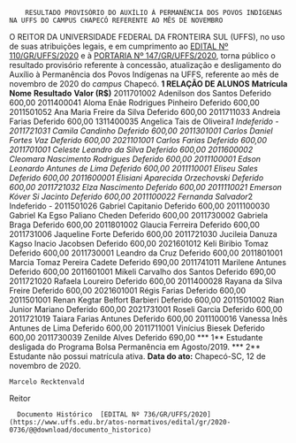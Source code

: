         RESULTADO PROVISÓRIO DO AUXÍLIO À PERMANÊNCIA DOS POVOS INDÍGENAS NA UFFS DO CAMPUS CHAPECÓ REFERENTE AO MÊS DE NOVEMBRO  

 O REITOR DA UNIVERSIDADE FEDERAL DA FRONTEIRA SUL (UFFS), no uso de suas atribuições legais, e em cumprimento ao [EDITAL Nº 110/GR/UFFS/2020](https://www.uffs.edu.br/atos-normativos/edital/gr/2020-0110) e à [PORTARIA Nº 147/GR/UFFS/2020](https://www.uffs.edu.br/atos-normativos/portaria/gr/2020-0147), torna público o resultado provisório referente à concessão, atualização e desligamento do Auxílio à Permanência dos Povos Indígenas na UFFS, referente ao mês de novembro de 2020 do *campus*  Chapecó.     **1 RELAÇÃO DE ALUNOS**      **Matrícula**     **Nome**     **Resultado**     **Valor (R$)**      2011701002   Adenilson dos Santos   Deferido   600,00     2011400041   Aloma Enãe Rodrigues Pinheiro   Deferido   600,00     2011501052   Ana Maria Freire da Silva   Deferido   600,00     2011711033   Andreia Farias   Deferido   600,00     1311400035   Angelica Tais de Oliveira*1   Indeferido   -     2011721031   Camila Candinho   Deferido   600,00     2011301001   Carlos Daniel Fortes Vaz   Deferido   600,00     2021101001   Carlos Farias   Deferido   600,00     2011701001   Celeste Leandro da Silva   Deferido   600,00     2011600002   Cleomara Nascimento Rodrigues   Deferido   600,00     2011100001   Edson Leonardo Antunes de Lima   Deferido   600,00     2011110001   Eliseu Sales   Deferido   600,00     2011600001   Elisiani Aparecida Orzechovski   Deferido   600,00     2011721032   Elza Nascimento   Deferido   600,00     2011110021   Emerson Kóver Si Jacinto   Deferido   600,00     2011100022   Fernanda Salvador*2   Indeferido   -     2011501026   Gabriel Capitanio   Deferido   600,00     2011100030   Gabriel Ka Egso Paliano Cheden   Deferido   600,00     2011730002   Gabriela Braga   Deferido   600,00     2011801002   Glaucia Ferreira   Deferido   600,00     2011731006   Jaqueline Forte   Deferido   600,00     2011721030   Jucileia Danuza Kagso Inacio Jacobsen   Deferido   600,00     2021601012   Keli Biribio Tomaz   Deferido   600,00     2011730001   Leandro da Cruz   Deferido   600,00     2011801001   Marcia Tomaz Pereira Cadete   Deferido   690,00     2011741011   Marilene Antunes   Deferido   600,00     2011601001   Mikeli Carvalho dos Santos   Deferido   690,00     2011721020   Rafaela Loureiro   Deferido   600,00     2011400028   Rayana da Silva Freire   Deferido   600,00     2021601001   Régis Farias   Deferido   600,00     2011501001   Renan Kegtar Belfort Barbieri   Deferido   600,00     2011501002   Rian Junior Mariano   Deferido   600,00     2021731001   Roseli Garcia   Deferido   600,00     2011721019   Taiara Farias Antunes   Deferido   600,00     2011100016   Vanessa Inês Antunes de Lima   Deferido   600,00     2011711001   Vinícius Biesek   Deferido   600,00     2011730039   Zenilde Alves   Deferido   690,00     *** 1**  Estudante desligada do Programa Bolsa Permanência em Agosto/2019.  *** 2**  Estudante não possui matrícula ativa.        **Data do ato:** Chapecó-SC, 12 de novembro de 2020.   
 

    Marcelo Recktenvald   
 Reitor 

      Documento Histórico  [EDITAL Nº 736/GR/UFFS/2020](https://www.uffs.edu.br/atos-normativos/edital/gr/2020-0736/@@download/documento_historico)     
      